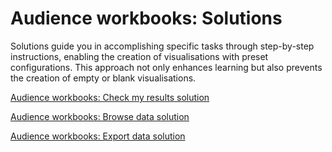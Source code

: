 # Audience workbooks: Solutions

Solutions guide you in accomplishing specific tasks through step-by-step instructions, enabling the creation of visualisations with preset configurations. This approach not only enhances learning but also prevents the creation of empty or blank visualisations.

[Audience workbooks: Check my results solution](Audience%20workbooks%20Solutions%20f6d55b87eadf4088a944346d1855e5cb/Audience%20workbooks%20Check%20my%20results%20solution%20ed40bc3cd79a4c00addb9ccf465c0f2d.md)

[Audience workbooks: Browse data solution](Audience%20workbooks%20Solutions%20f6d55b87eadf4088a944346d1855e5cb/Audience%20workbooks%20Browse%20data%20solution%202195bf91e302442bbbb6533dc0d88eee.md)

[Audience workbooks: Export data solution](Audience%20workbooks%20Solutions%20f6d55b87eadf4088a944346d1855e5cb/Audience%20workbooks%20Export%20data%20solution%2082bd5f886b6e4238908130e9d7959991.md)